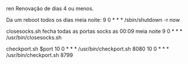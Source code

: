 ren
Renovação de dias 4 ou menos.

Da um reboot todos os dias meia noite:
9 0 * * * /sbin/shutdown -r now

closesocks.sh
fecha todas as portas socks as 00:09 meia noite
9 0 * * * /usr/bin/closesocks.sh

checkport.sh $port
10 0 * * * /usr/bin/checkport.sh 8080
10 0 * * * /usr/bin/checkport.sh 8799

